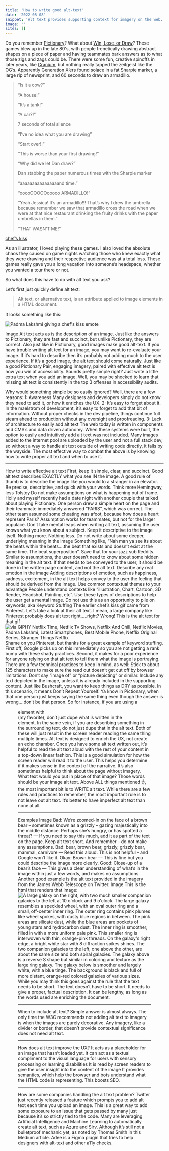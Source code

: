 ```yaml
---
title: 'How to write good alt-text'
date: '2022-08-08'
snippet: 'Alt text provides supporting context for imagery on the web. It is currently one of the most common accessibility issues across the internet, but there are ways to make it better. Always remember to write concise, descriptive alt text for non-decorative images to help users and browsers understand what an image is portraying!'
image: ''
sites: []
---
```

Do you remember [Pictionary](https://en.wikipedia.org/wiki/Pictionary)? What about [Win, Lose, or Draw](https://en.wikipedia.org/wiki/Win,_Lose_or_Draw)?
These games blew up in the late 80's, with people frenetically drawing abstract shapes on a piece of paper and having teammates bark answers as to what those zigs and zags could be. There were some fun, creative spinoffs in later years, like [Cranium](https://en.wikipedia.org/wiki/Cranium_(board_game)), but nothing really tapped the zeitgeist like the OG’s. Apparently Generation X’ers found solace in a fat Sharpie marker, a large rip of newsprint, and 60 seconds to draw an armadillo.

> “Is it a cow?”
>
> “A house!”
>
> “It’s a tank!”
>
>  “A car?!”
>
> 7 seconds of total silence
>
> “I’ve no idea what you are drawing”
>
> “Start over!!”
>
> “This is worse than your first drawing!”
>
> “Why did we let Dan draw?”
>
> Dan stabbing the paper numerous times with the Sharpie marker
>
> “aaaaaaaaaaaaaaaand time.”
>
> “ooooOOOOOooooo ARMADILLO!”
>
> “Yeah Jessica! It’s an armadillo!!! That’s why I drew the umbrella because remember we saw that armadillo cross the road when we were at that nice restaurant drinking the fruity drinks with the paper umbrellas in them.”
>
> “THAT WASN’T ME!”

[chef’s kiss](https://i.pinimg.com/originals/cc/cf/cb/cccfcb78da929aec998e98ca41d3f001.gif)

As an illustrator, I loved playing these games. I also loved the absolute chaos they caused on game nights watching those who knew exactly what they were drawing and their respective audience was at a total loss.
These games really gave you a long vacation into someone’s headspace, whether you wanted a tour there or not.

So what does this have to do with alt text you ask? 

Let’s first just quickly define alt text:

> Alt text, or alternative text, is an attribute applied to image elements in a HTML document.

It looks something like this:

  <img src="padma.gif" alt="Padma Lakshmi giving a chef's kiss emote" />

Image Alt text acts as is the description of an image. Just like the answers to Pictionary, they are fast and succinct, but unlike Pictionary, they are correct.
Also just like in Pictionary, good images make good alt-text. If you have trouble writing alt text for an image, you may want to re-evaluate your image. If it’s hard to describe then it’s probably not adding much to the user experience. If it’s a good image, the alt text should come naturally.
Just like a good Pictionary Pair, engaging imagery, paired with effective alt text is how you win at accessibility.
Sounds pretty simple right? Just write a little extra text when you add an image. Well, you may be shocked to learn that missing alt text is consistently in the top 3 offenses in accessibility audits.

Why would something simple be so easily ignored?
Well, there are a few reasons:
1: Awareness
Many designers and developers simply do not know they need to add it, or how it enriches the UX.
2: It’s easy to forget about it.
In the maelstrom of development, it’s easy to forget to add that bit of information. Without proper checks in the dev pipeline, things continue full steam ahead to production without any oversight and proofreading.
3: Lack of architecture to easily add alt text
The web today is written in components and CMS’s and data driven autonomy. When these systems were built, the option to easily and intuitively add alt text was not included. Many images added to the internet pool are uploaded by the user and not a full stack dev, so without a way to handle alt text outside of writing code directly, it falls by the wayside.
The most effective way to combat the above is by knowing how to write proper alt text and when to use it.
__________________________________
How to write effective alt text
First, keep it simple, clear, and succinct.
Good alt text describes EXACTLY what you see IN the image.
A good rule of thumb is to describe the image like you would to a stranger in an elevator.
Be precise, descriptive, and quick with your words.
Think more Hemingway, less Tolstoy
Do not make assumptions on what is happening out of frame.
Holly and myself recently had a date night with another couple that talked about playing Pictionary. One person drew a simple heart on the page and their teammate immediately answered “PARIS”, which was correct. The other team assumed some cheating was afoot, because how does a heart represent Paris?
Assumption works for teammates, but not for the larger populace. Don’t take mental leaps when writing alt text, assuming the user knows what you know about a subject. Keep it descriptive to the image itself. Nothing more. Nothing less.
Do not write about some deeper, underlying meaning in the image
Something like, “Nah man ya see its about the beats within the beats….the beat that exists and doesn’t exist at the same time. The beat superposition”.
Save that for your jazz sub Reddits.
Similar to assumptions, the user doesn’t need to know about some hidden meaning in the alt text. If that needs to be conveyed to the user, it should be done in the written page content, and not the alt text.
Describe any real emotion in the image
Adding descriptions of emotion, such as happiness, sadness, excitement, in the alt text helps convey to the user the feeling that should be derived from the image.
Use common contextual themes to your advantage
People understand contexts like “illustration, Chart, Cartoon, 3D Render, Headshot, Painting, etc”. Use these types of descriptions to help the user get a mental image.
Do not use this as an opportunity to pile on keywords, aka Keyword Stuffing
The earlier chef’s kiss gif came from Pinterest. Let’s take a look at their alt text. I mean, a large company like Pinterest probably does alt text right…..right? Wrong!
This is the alt text for that gif
<img alt="via GIPHY Netflix Time, Netflix Tv Shows, Netflix And Chill, Netflix Movies, Padma Lakshmi, Latest Smartphones, Best Mobile Phone, Netflix Original Series, Stranger Things Netflix" src="https://i.pinimg.com/originals/cc/cf/cb/cccfcb78da929aec998e98ca41d3f001.gif">
Shame on you Pinterest, but thanks for a great example of keyword stuffing. First off, Google picks up on this immediately so you are not getting a rank bump with these shady practices. Second, it makes for a poor experience for anyone relying on that alt text to tell them what the image is portraying.
There are a few technical practices to keep in mind, as well:
Stick to about 125 characters to make sure the read out doesn’t get cut off by browser limitations.
Don’t say “image of” or “picture depicting” or similar.
Include any text depicted in the image, unless it is already included in the supporting content.
Just like Bushcraft, you want to keep things as DRY as possible. In this scenario, it means Don’t Repeat Yourself. Ya know in Pictionary, when that one person just keeps saying the same thing even though the answer is wrong….don’t be that person. So for instance, if you are using a <figure> element with <figcaption> (my favorite), don’t just dupe what is written in the <figcaption>  element. In the same vein, if you are describing something in the surrounding text, do not just dupe that in the alt text. Both of these will just result in the screen reader reading the same thing multiple times.  Alt text is designed to enrich the UX, not create an echo chamber.
Once you have some alt text written out, it’s helpful to read the alt text aloud with the rest of your content in a top-down linear fashion. This is a good simulation for how the screen reader will read it to the user. This helps you determine if it makes sense in the context of the narrative.
It’s also sometimes helpful to think about the page without imagery. What text would you put in place of that image? Those words should be your image alt text.
Above ALL things mentioned :point_up:, the most important bit is to WRITE alt text. While there are a few rules and practices to remember, the most important rule is to not leave out alt text. It’s better to have imperfect alt text than none at all.
__________________________________
Examples
Image
Bad: We’re zoomed-in on the face of a brown bear – sometimes known as a grizzly – gazing majestically into the middle distance. Perhaps she’s hungry, or has spotted a threat?
— If you need to say this much, add it as part of the text on the page. Keep alt text short. And remember – do not make any assumptions.
Bad: bear, brown bear, grizzly, grizzly bear, mammal, carnivore
— Read this aloud. This is not helpful – and Google won’t like it.
Okay: Brown bear
— This is fine but you could describe the image more clearly.
Good: Close-up of a bear’s face
— This gives a clear understanding of what’s in the image within just a few words, and makes no assumptions.
Another good example is the alt text provided in the imagery from the James Webb Telescope on Twitter.
Image
This is the html that renders that image:
<img alt="A large galaxy on the right, with two much smaller companion galaxies to the left at 10 o'clock and 9 o'clock. The large galaxy resembles a speckled wheel, with an oval outer ring and a small, off-center inner ring. The outer ring contains pink plumes like wheel spokes, with dusty blue regions in between. The pink areas are silicate dust, while the blue areas are pockets of young stars and hydrocarbon dust. The inner ring is smoother, filled in with a more uniform pale pink. This smaller ring is interwoven with thin, orange-pink threads. On the galaxy's right edge, a bright white star with 8 diffraction spikes shines. The two companion galaxies to the left, one above the other, are about the same size and both spiral galaxies. The galaxy above is a reverse S shape but similar in coloring and texture as the large ring galaxy. The galaxy below is smoother and largely white, with a blue tinge. The background is black and full of more distant, orange-red colored galaxies of various sizes." draggable="true" src="https://pbs.twimg.com/media/FZKWBERXkAEva3w?format=jpg&amp;name=small">
While you may think this goes against the rule that the text needs to be short. The text doesn’t have to be short. It needs to give a proper, factual description. It can be lengthy, as long as the words used are enriching the document.
__________________________________
When to include alt text?
Simple answer is almost always. The only time the W3C recommends not adding alt text to imagery is when the images are purely decorative. Any imagery, like a divider or border, that doesn’t provide contextual significance does not need alt text.
___________________________________
How does alt text improve the UX?
It acts as a placeholder for an image that hasn’t loaded yet.
It can act as a textual compliment to the visual language for users with sensory processing or learning disabilities
It is read by screen readers to give the user insight into the content of the image
It provides semantics, which help the browser and bots understand what the HTML code is representing. This boosts SEO.
____________________________________
How are some companies handling the alt text problem?
Twitter just recently released a feature which prompts you to add alt text each time you upload an image. This is a great way to add some exposure to an issue that gets passed by many just because it’s so strictly tied to the code.
Many are leveraging Artificial Intelligence and Machine Learning to automatically create alt text, such as Azure and Sirv. Although it’s still not a bulletproof mechanic yet, as noted by Thomas Smith in this Medium article.
Adee is a Figma plugin that tries to help designers with alt-text and other a11y checks.
